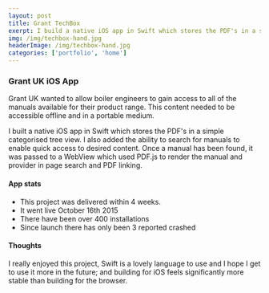 ```yaml
---
layout: post
title: Grant TechBox
exerpt: I build a native iOS app in Swift which stores the PDF's in a simple categorised tree view. I also added the ability to search for manuals to enable quick access to desired content.
img: /img/techbox-hand.jpg
headerImage: /img/techbox-hand.jpg
categories: ['portfolio', 'home']
---
```

### Grant UK iOS App
Grant UK wanted to allow boiler engineers to gain access to all of the manuals available for their product range. This content needed to be accessible offline and in a portable medium.

I built a native iOS app in Swift which stores the PDF's in a simple categorised tree view. I also added the ability to search for manuals to enable quick access to desired content. Once a manual has been found, it was passed to a WebView which used PDF.js to render the manual and provider in page search and PDF linking.

#### App stats
- This project was delivered within 4 weeks.
- It went live October 16th 2015
- There have been over 400 installations
- Since launch there has only been 3 reported crashed

#### Thoughts
I really enjoyed this project, Swift is a lovely language to use and I hope I get to use it more in the future; and building for iOS feels significantly more stable than building for the browser.
